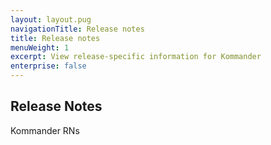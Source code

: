 ```yaml
---
layout: layout.pug
navigationTitle: Release notes
title: Release notes
menuWeight: 1
excerpt: View release-specific information for Kommander
enterprise: false
---
```


## Release Notes

Kommander RNs